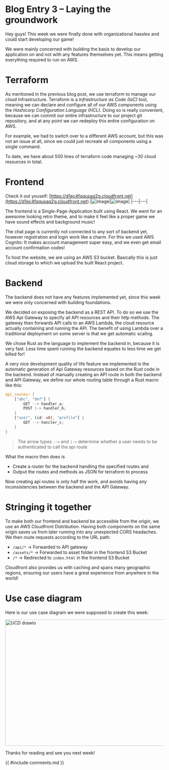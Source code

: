 # Blog Entry 3 – Laying the groundwork

Hey guys!
This week we were finally done with organizational hassles and could start developing our game!

We were mainly concerned with building the basis to develop our application on and not with any features themselves yet.
This means getting everything required to run on AWS.

# Terraform
As mentioned in the previous blog post, we use terraform to manage our cloud infrastructure.
Terraform is a *Infrastructure as Code (IaC)* tool, meaning we can declare and configure all of our AWS components
using the *Hashicorp Configuration Language (HCL)*.
Doing so is really convenient, because we can commit our entire infrastructure to our project git repository,
and at any point we can redeploy this entire configuration on AWS.

For example, we had to switch over to a different AWS account, but this was not an issue at all, since we could just recreate all components using a single command.

To date, we have about 500 lines of terraform code managing ~30 cloud resources in total.

# Frontend
Check it out youself: [https://d1ec4fqqusaq2g.cloudfront.net](https://d1ec4fqqusaq2g.cloudfront.net)
|<img alt="image" src="https://github.com/user-attachments/assets/dd80667f-c37c-4965-81b6-af48375ddd9e" />|<img alt="image" src="https://github.com/user-attachments/assets/75bfcce9-b90a-49c0-8e81-68a8a604c22d" />|
|---|---|

The frontend is a Single-Page-Application built using React.
We went for an awesome looking retro theme, and to make it feel like a proper game we have sound effects and background music!

The chat page is currently not connected to any sort of backend yet,
however registration and login work like a charm.
For this we used AWS Cognito: It makes account management super easy, and we even get email account confirmation codes!

To host the website, we are using an AWS S3 bucket. Basically this is just cloud storage to which we upload the built React project.

# Backend
The backend does not have any features implemented yet, since this week we were only concerned with building foundations.

We decided on exposing the backend as a REST API. To do so we use the AWS Api Gateway to specify all API resources and their http methods.
The gateway then forwards API calls to an AWS Lambda, the cloud resource actually containing and running the API.
The benefit of using Lambda over a traditional deployment on some server is that we get automatic scaling.

We chose Rust as the language to implement the backend in, because it is very fast.
Less time spent running the backend equates to less time we get billed for!

A very nice development quality of life feature we implemented is the automatic generation of Api Gateway resources based on the Rust code in the backend.
Instead of manually creating an API route in both the backend and API Gateway, we define our whole routing table through a Rust macro like this:
```rust
api_routes! {
    ["abc", "def"] {
        GET --> handler_a;
        POST |-> handler_b;
    }
    ["user", (id: u8), "profile"] {
        GET --> hancler_c;
    }
}
```
> The arrow types `-->` and `|->` determine whether a user needs to be authenticated to call the api route

What the macro then does is
- Create a router for the backend handling the specified routes and
- Output the routes and methods as JSON for terraform to process

Now creating api routes is only half the work, and avoids having any inconsistencies between the backend and the API Gateway.

# Stringing it together
To make both our frontend and backend be accessible from the origin, we use an AWS Cloudfront Distribution.
Having both components on the same origin saves us from later running into any unexpected CORS headaches.
We then route requests according to the URL path:
- `/api/*` -> Forwarded to API gateway
- `/assets/*` -> Forwarded to asset folder in the frontend S3 Bucket
- `/*` -> Redirected to `index.html` in the frontend S3 Bucket

Cloudfront also provides us with caching and spans many geographic regions, ensuring our users have a great experience from anywhere in the world!

# Use case diagram
Here is our use case diagram we were supposed to create this week:

<img width="882" height="401" alt="UCD drawio" src="https://github.com/user-attachments/assets/dc496e95-269b-4d11-ae85-2afdfebfc9ce" />

Thanks for reading and see you next week!

{{ #include comments.md }}
